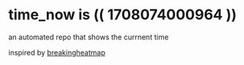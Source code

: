 # time_now is (( 1708074000964 ))

an automated repo that shows the currnent time

inspired by [breakingheatmap](https://github.com/breakingheatmap/breakingheatmap)